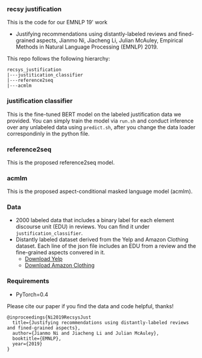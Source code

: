 ### recsy justification
This is the code for our EMNLP 19' work
- Justifying recommendations using distantly-labeled reviews and fined-grained aspects, Jianmo Ni, Jiacheng Li, Julian McAuley, Empirical Methods in Natural Language Processing (EMNLP) 2019.

This repo follows the following hierarchy:
```
recsys_justification
|---justitication_classifier
|---reference2seq
|---acmlm
```

### justification classifier 
This is the fine-tuned BERT model on the labeled justification data we provided. You can simply train the model via `run.sh` and conduct inference over any unlabeled data using `predict.sh`, after you change the data loader correspondinly in the python file.

### reference2seq
This is the proposed reference2seq model.

### acmlm
This is the proposed aspect-conditional masked language model (acmlm).

### Data
* 2000 labeled data that includes a binary label for each element discourse unit (EDU) in reviews. You can find it under `justification_classifier`.
* Distantly labeled dataset derived from the Yelp and Amazon Clothing dataset. Each line of the json file includes an EDU from a review and the fine-grained aspects convered in it.
    - [Download Yelp](http://deepyeti.ucsd.edu/jianmo/recsys_justification/data/yelp_filter_flat_positive.large.json)
    - [Download Amazon Clothing](http://deepyeti.ucsd.edu/jianmo/recsys_justification/data/cloth_filter_flat_positive.large.json)


### Requirements
- PyTorch=0.4

Please cite our paper if you find the data and code helpful, thanks!
```
@inproceedings{Ni2019RecsysJust
  title={Justifying recommendations using distantly-labeled reviews and fined-grained aspects},
  author={Jianmo Ni and Jiacheng Li and Julian McAuley},
  booktitle={EMNLP},
  year={2019}
}
```

